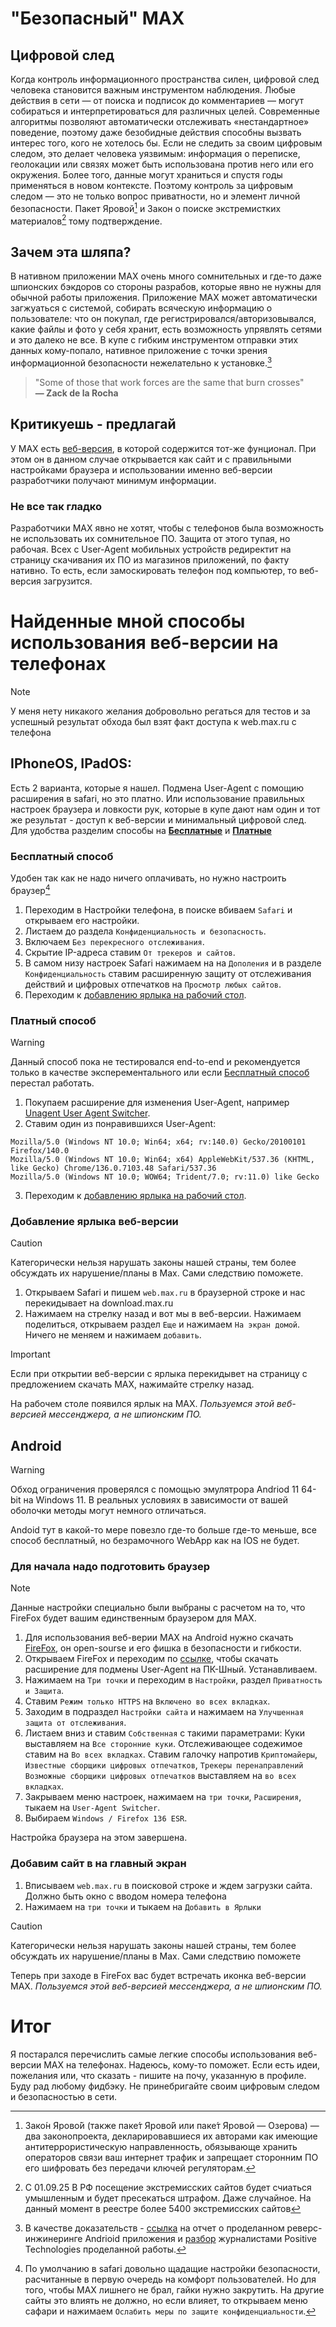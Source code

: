 # "Безопасный" MAX 
## Цифровой след
Когда контроль информационного пространства силен, цифровой след человека становится важным инструментом наблюдения. Любые действия в сети — от поиска и подписок до комментариев — могут собираться и интерпретироваться для различных целей. Современные алгоритмы позволяют автоматически отслеживать «нестандартное» поведение, поэтому даже безобидные действия способны вызвать интерес того, кого не хотелось бы.
Если не следить за своим цифровым следом, это делает человека уязвимым: информация о переписке, геолокации или связях может быть использована против него или его окружения. Более того, данные могут храниться и спустя годы применяться в новом контексте. Поэтому контроль за цифровым следом — это не только вопрос приватности, но и элемент личной безопасности. Пакет Яровой[^3] и Закон о поиске экстремистких материалов[^4] тому подтверждение.
[^3]: Зако́н Ярово́й (также паке́т Ярово́й или паке́т Яровой — Озерова) — два законопроекта, декларировавшиеся их авторами как имеющие антитеррористическую направленность, обязывающе хранить операторов связи ваш интернет трафик и запрещает сторонним ПО его шифровать без передачи ключей регуляторам.
[^4]: С 01.09.25 В РФ посещение экстремисских сайтов будет счиаться умышленным и будет пресекаться штрафом. Даже случайное. На данный момент в реестре более 5400 экстремисских сайтов
## Зачем эта шляпа?
В нативном приложении MAX очень много сомнительных и где-то даже шпионских бэкдоров со стороны разрабов, которые явно не нужны для обычной работы приложения. Приложение MAX может автоматически загжуаться с системой, собирать всяческую информацию о пользователе: что он покупал, где регистрировался/авторизовывался, какие файлы и фото у себя хранит, есть возможность упрявлять сетями и это далеко не все. В купе с гибким инструментом отправки этих данных кому-попало, нативное приложение с точки зрения информационной безопасности нежелательно к установке.[^1]
[^1]: В качестве доказательств - [ссылка](https://web.archive.org/web/20250722084245/https://github.com/ZolManStaff/MAX-deep-analysis-of-the-messenger#expand) на отчет о проделанном реверс-инжинеринге Andrioid приложения и [разбор](https://www.securitylab.ru/blog/personal/paragraph/356059.php) журналистами Positive Technologies проделанной работы.
> "Some of those that work forces are the same that burn crosses"  
> **— Zack de la Rocha**
## Критикуешь - предлагай
У MAX есть [веб-версия](web.max.ru), в которой содержится тот-же фунционал. При этом он в данном случае открывается как сайт и с правильными настройками браузера и использовании именно веб-версии разработчики получают минимум информации.
### Не все так гладко
Разработчики MAX явно не хотят, чтобы с телефонов была возможность не использовать их сомнительное ПО. Защита от этого тупая, но рабочая. Всех с User-Agent мобильных устройств редиректит на страницу скачивания их ПО из магазинов приложений, по факту нативно. То есть, если замоскировать телефон под компьютер, то веб-версия загрузится.
# Найденные мной способы использования веб-версии на телефонах
> [!NOTE]
> У меня нету никакого желания добровольно регаться для тестов и за успешный результат обхода был взят факт доступа к web.max.ru с телефона
## IPhoneOS, IPadOS:
Есть 2 варианта, которые я нашел. Подмена User-Agent с помощию расширения в safari, но это платно.
Или использование правильных настроек браузера и ловкости рук, которые в купе дают нам один и тот же результат - доступ к веб-версии и минимальный цифровой след. Для удобства разделим способы на [**Бесплатные**](#Бесплатный-способ) и [**Платные**](#Платный-способ)
### Бесплатный способ
Удобен так как не надо ничего оплачивать, но нужно настроить браузер[^2]
[^2]: По умолчанию в safari довольно щадащие настройки безопасности, расчитанные в первую очередь на комфорт пользователей. Но для того, чтобы MAX лишнего не брал, гайки нужно закрутить. На другие сайты это влиять не должно, но если влияет, то открываем меню сафари и нажимаем `Ослабить меры по защите конфиденциальности`. 

1. Переходим в Настройки телефона, в поиске вбиваем `Safari` и открываем его настройки.
2. Листаем до раздела `Конфиденциальность и безопасность`.
3. Включаем `Без перекресного отслеживания`.
4. Скрытие IP-адреса ставим `От трекеров и сайтов`.
5. В самом низу настроек Safari нажимаем на на `Дополения` и в разделе `Конфиденциальность` ставим расширенную защиту от отслеживания действий и цифровых отпечатков на `Просмотр любых сайтов`.
6. Переходим к [добавлению ярлыка на рабочий стол](#Добавление-ярлыка-веб-версии).

### Платный способ
>[!WARNING]
> Данный способ пока не тестировался end-to-end и рекомендуется только в качестве эксперементального или если [Бесплатный способ](#Бесплатный-способ) перестал работать.

1. Покупаем расширение для изменения User-Agent, например [Unagent User Agent Switcher](https://apps.apple.com/ru/app/unagent-user-agent-switcher/id6448220941).
2. Ставим один из понравившихся User-Agent:
  ```
  Mozilla/5.0 (Windows NT 10.0; Win64; x64; rv:140.0) Gecko/20100101 Firefox/140.0
  Mozilla/5.0 (Windows NT 10.0; Win64; x64) AppleWebKit/537.36 (KHTML, like Gecko) Chrome/136.0.7103.48 Safari/537.36
  Mozilla/5.0 (Windows NT 10.0; WOW64; Trident/7.0; rv:11.0) like Gecko
```
3. Переходим к [добавлению ярлыка на рабочий стол](#Добавление-ярлыка-веб-версии).


### Добавление ярлыка веб-версии
> [!CAUTION]
> Категорически нельзя нарушать законы нашей страны, тем более обсуждать их нарушение/планы в Max. Сами следствию поможете.

1. Открываем Safari и пишем `web.max.ru` в браузерной строке и нас перекидывает на download.max.ru
2. Нажимаем на стрелку назад и вот мы в веб-версии. Нажимаем поделиться, открываем раздел `Еще` и нажимаем `На экран домой`. Ничего не меняем и нажимаем `добавить`.
> [!IMPORTANT]
> Если при открытии веб-версии с ярлыка перекидывет на страницу с предложением скачать MAX, нажимайте стрелку назад.

На рабочем столе появился ярлык на MAX. *Пользуемся этой веб-версией мессенджера, а не шпионским ПО.*

## Android
> [!WARNING]
> Обход ограничения проверялся с помощью эмулятрора Andriod 11 64-bit на Windows 11. В реальных условиях в зависимости от вашей оболочки методы могут немного отличаться.

Andoid тут в какой-то мере повезло где-то больше где-то меньше, все способ бесплатный, но безрамочного WebApp как на IOS не будет.
### Для начала надо подготовить браузер
> [!NOTE]
> Данные настройки специально были выбраны с расчетом на то, что FireFox будет вашим единственным браузером для MAX.

1. Для использования веб-верии MAX на Android нужно скачать [FireFox](https://play.google.com/store/apps/details?id=org.mozilla.firefox), он open-sourse и его фишка в безопасности и гибкости.
2. Открываем FireFox и переходим по [ссылке](https://play.google.com/store/apps/details?id=org.mozilla.firefox), чтобы скачать расширение для подмены User-Agent на ПК-Шный. Устанавливаем.
4. Нажимаем на `Три точки` и переходим в `Настройки`, раздел `Приватность и Защита`.
5. Ставим `Режим только HTTPS` на `Включено во всех вкладках`.
6. Заходим в подраздел `Настройки сайта` и нажимаем на `Улучшенная защита от отслеживания`.
7. Листаем вниз и ставим `Cобственная` с такими параметрами:
   Куки выставляем на `Все сторонние куки`.
   Отслеживающее содежимое ставим на `Во всех вкладках`.
   Ставим галочку напротив `Криптомайеры`, `Известные сборщики цифровых отпечатков`, `Трекеры перенаправлений`
   `Возможные сборщики цифровых отпечатков` выставляем на `во всех вкладках`.
8. Закрываем меню настроек, нажимаем на `три точки`, `Расширения`, тыкаем на `User-Agent Switcher`.
9. Выбираем `Windows / Firefox 136 ESR`.

Настройка браузера на этом завершена.

### Добавим сайт в на главный экран

1. Вписываем `web.max.ru` в поисковой строке и ждем загрузки сайта. Должно быть окно с вводом номера телефона
2. Нажимаем на `три точки` и тыкаем на `Добавить в Ярлыки`

> [!CAUTION]
> Категорически нельзя нарушать законы нашей страны, тем более обсуждать их нарушение/планы в Max. Сами следствию поможете
> 
Теперь при заходе в FireFox вас будет встречать иконка веб-версии MAX. *Пользуемся этой веб-версией мессенджера, а не шпионским ПО.*

# Итог
Я постарался перечислить самые легкие способы использования веб-версии MAX на телефонах. Надеюсь, кому-то поможет. 
Если есть идеи, пожелания или, что сказать - пишите на почу, указанную в профиле. Буду рад любому фидбэку.
Не принебригайте своим цифровым следом и безопасностью в сети.
